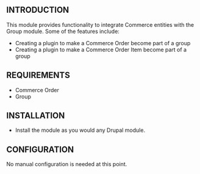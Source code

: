 INTRODUCTION
------------

This module provides functionality to integrate Commerce entities with the Group
module. Some of the features include:

- Creating a plugin to make a Commerce Order become part of a group
- Creating a plugin to make a Commerce Order Item become part of a group

REQUIREMENTS
------------

- Commerce Order
- Group

INSTALLATION
------------

- Install the module as you would any Drupal module.

CONFIGURATION
-------------
No manual configuration is needed at this point.
